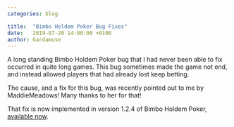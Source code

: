 ```yaml
---
categories: blog

title:  "Bimbo Holdem Poker Bug Fixes"
date:   2019-07-20 14:00:00 +0100
author: Gardamuse
---
```


A long standing Bimbo Holdem Poker bug that I had never been able to fix occurred in quite long games. This bug sometimes made the game not end, and instead allowed players that had already lost keep betting.

The cause, and a fix for this bug, was recently pointed out to me by MaddieMeadows! Many thanks to her for that!

That fix is now implemented in version 1.2.4 of Bimbo Holdem Poker, [available now](/bimbo-holdem-poker/).
